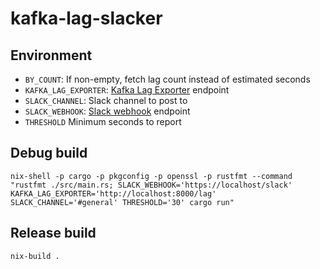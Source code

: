 # kafka-lag-slacker

## Environment

- `BY_COUNT`: If non-empty, fetch lag count instead of estimated seconds
- `KAFKA_LAG_EXPORTER`: [Kafka Lag Exporter](https://github.com/lightbend/kafka-lag-exporter) endpoint
- `SLACK_CHANNEL`: Slack channel to post to
- `SLACK_WEBHOOK`: [Slack webhook](https://api.slack.com/incoming-webhooks) endpoint
- `THRESHOLD` Minimum seconds to report


## Debug build

`nix-shell -p cargo -p pkgconfig -p openssl -p rustfmt --command "rustfmt ./src/main.rs; SLACK_WEBHOOK='https://localhost/slack' KAFKA_LAG_EXPORTER='http://localhost:8000/lag' SLACK_CHANNEL='#general' THRESHOLD='30' cargo run"`

## Release build

`nix-build .`
